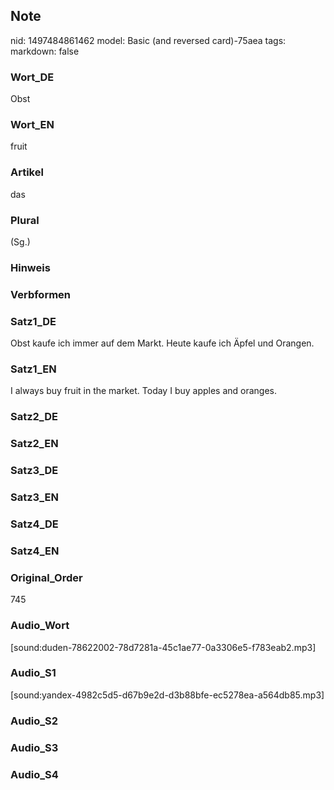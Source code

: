 ## Note
nid: 1497484861462
model: Basic (and reversed card)-75aea
tags: 
markdown: false

### Wort_DE
Obst

### Wort_EN
fruit

### Artikel
das

### Plural
(Sg.)

### Hinweis


### Verbformen


### Satz1_DE
Obst kaufe ich immer auf dem Markt. Heute kaufe ich Äpfel und Orangen.

### Satz1_EN
I always buy fruit in the market. Today I buy apples and oranges.

### Satz2_DE


### Satz2_EN


### Satz3_DE


### Satz3_EN


### Satz4_DE


### Satz4_EN


### Original_Order
745

### Audio_Wort
[sound:duden-78622002-78d7281a-45c1ae77-0a3306e5-f783eab2.mp3]

### Audio_S1
[sound:yandex-4982c5d5-d67b9e2d-d3b88bfe-ec5278ea-a564db85.mp3]

### Audio_S2


### Audio_S3


### Audio_S4


